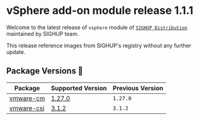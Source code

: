 # vSphere add-on module release 1.1.1

Welcome to the latest release of `vsphere` module of [`SIGHUP Distribution`](https://github.com/sighupio/distribution) maintained by SIGHUP team.

This release reference images from SIGHUP's registry without any further update.

## Package Versions 🚢

| Package                          | Supported Version        | Previous Version |
| -------------------------------- | ------------------------ | ---------------- |
| [vmware-cm](katalog/vmware-cm)   | [1.27.0][cm-changelog]   | `1.27.0`         |
| [vmware-csi](katalog/vmware-csi) | [3.1.2][csi-changelog]   | `3.1.2`          |

[cm-changelog]: https://github.com/kubernetes/cloud-provider-vsphere/releases/tag/v1.27.0
[csi-changelog]: https://docs.vmware.com/en/VMware-vSphere-Container-Storage-Plug-in/3.0/rn/vmware-vsphere-container-storage-plugin-30-release-notes/index.html
